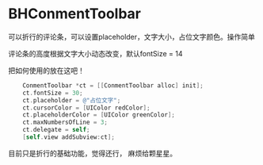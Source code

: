 # BHConmentToolbar
可以折行的评论条，可以设置placeholder，文字大小，占位文字颜色。操作简单

评论条的高度根据文字大小动态改变，默认fontSize  = 14

把如何使用的放在这吧！
```objective-c
    ConmentToolbar *ct = [[ConmentToolbar alloc] init];
    ct.fontSize = 30;
    ct.placeholder = @"占位文字";
    ct.cursorColor = [UIColor redColor];
    ct.placeholderColor = [UIColor greenColor];
    ct.maxNumbersOfLine = 3;
    ct.delegate = self;
    [self.view addSubview:ct];
```

目前只是折行的基础功能，觉得还行， 麻烦给颗星星。


